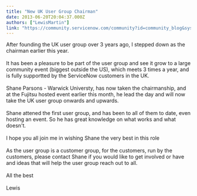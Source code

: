 ```yaml
---
title: "New UK User Group Chairman"
date: 2013-06-20T20:04:37.000Z
authors: ["LewisMartin"]
link: "https://community.servicenow.com/community?id=community_blog&sys_id=1ffda62ddbd0dbc01dcaf3231f9619b0"
---
```

<p>After founding the UK user group over 3 years ago, I stepped down as the chairman earlier this year.<br /><br />It has been a pleasure to be part of the user group and see it grow to a large community event (biggest outside the US), which meets 3 times a year, and is fully supportted by the ServiceNow customers in the UK.<br /><br />Shane Parsons - Warwick Universty, has now taken the chairmanship, and at the Fujitsu hosted event earlier this month, he lead the day and will now take the UK user group onwards and upwards.<br /><br />Shane attened the first user group, and has been to all of them to date, even hosting an event. So he has great knowledge on what works and what doesn't.<br /><br />I hope you all join me in wishing Shane the very best in this role<br /><br />As the user group is a customer group, for the customers, run by the customers, please contact Shane if you would like to get involved or have and ideas that will help the user group reach out to all.<br /><br />All the best<br /><br />Lewis</p>